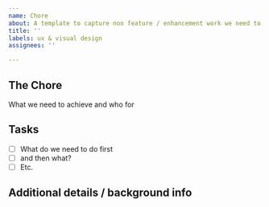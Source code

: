 ```yaml
---
name: Chore
about: A template to capture non feature / enhancement work we need to do i.e. housekeeping or work to support other functions
title: ''
labels: ux & visual design
assignees: ''

---
```


## The Chore

What we need to achieve and who for

## Tasks

- [ ] What do we need to do first
- [ ] and then what?
- [ ] Etc.

## Additional details / background info
